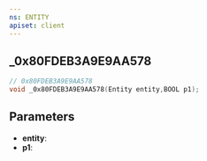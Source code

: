 ```yaml
---
ns: ENTITY
apiset: client
---
```

## _0x80FDEB3A9E9AA578

```c
// 0x80FDEB3A9E9AA578
void _0x80FDEB3A9E9AA578(Entity entity,BOOL p1);
```


## Parameters
* **entity**:
* **p1**: